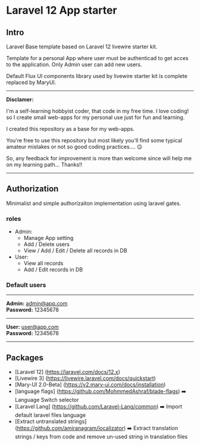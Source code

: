 # Laravel 12 App starter
## Intro
Laravel Base template based on Laravel 12 livewire starter kit.

Template for a personal App where user must be authenticad to get acces to the application. Only Admin user can add new users. 

Default Flux UI components library used by livewire starter kit is complete replaced by MaryUI.

___
**Disclamer:** 

I'm a self-learning hobbyist coder, that code in my free time. I love coding! so I create small web-apps for my personal use just for fun and learning.

I created this repository as a base for my web-apps.

You're free to use this repository but most likely you'll find some typical amateur mistakes or not so good coding practices.... :wink:

So, any feedback for improvement is more than welcome since will help me on my learning path... Thanks!!
___


## Authorization
Minimalist and simple authorizaiton implementation using laravel gates. 

### roles
- Admin:
  - Manage App setting
  - Add / Delete users
  - View / Add / Edit / Delete all records in DB
- User:
  - View all records
  - Add / Edit records in DB

### Default users
___
**Admin:** admin@app.com  
**Password:** 12345678
___
**User:** user@app.com  
**Password:** 12345678
___

## Packages
- [Laravel 12] (https://laravel.com/docs/12.x)
- [Livewire 3] (https://livewire.laravel.com/docs/quickstart)
- [Mary-UI 2.0-Beta] (https://v2.mary-ui.com/docs/installation)
- [language flags] (https://github.com/MohmmedAshraf/blade-flags) :arrow_right: Language Switch selector
- [Laravel Lang] (https://github.com/Laravel-Lang/common) :arrow_right: Import default laravel files language
- [Extract untranslated strings] (https://github.com/amiranagram/localizator) :arrow_right: Extract translation strings / keys from code and remove un-used string in translation files

